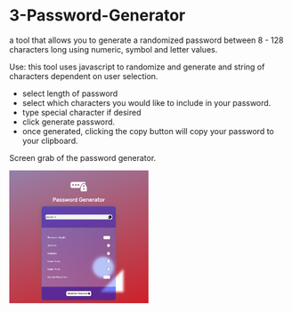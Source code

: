 # 3-Password-Generator

a tool that allows you to generate a randomized password between 8 - 128 characters long using numeric, symbol and letter values.

Use:
this tool uses javascript to randomize and generate and string of characters dependent on user selection. 

- select length of password
- select which characters you would like to include in your password.
- type special character if desired 
- click generate password. 
- once generated, clicking the copy button will copy your password to your clipboard.

Screen grab of the password generator.

<img src="./Assets/PW-Generator-screenshot.png" width="250"/>
